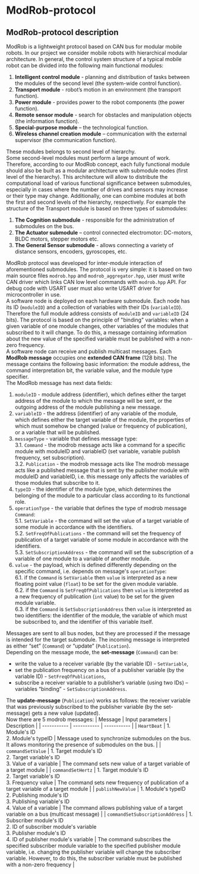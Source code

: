 # ModRob-protocol
## ModRob-protocol description
ModRob is a lightweight protocol based on CAN bus for modular mobile robots. In our project we consider mobile robots with hierarchical modular architecture. In general, the control system structure of a typical mobile robot can be divided into the following main functional modules:
1. **Intelligent control module** - planning and distribution of tasks between the modules of the second level (the system-wide control function).
2. **Transport module** - robot’s motion in an environment (the transport function).
3. **Power module** - provides power to the robot components (the power function).
4. **Remote sensor module** - search for obstacles and manipulation objects (the information function).
5. **Special-purpose module** – the technological function.
6. **Wireless channel creation module** – communication with the external supervisor (the communication function).

These modules belongs to second level of hierarchy.  
Some second-level modules must perform a large amount of work. Therefore, according to our ModRob concept, each fully functional module should also be built as a modular architecture with submodule nodes (first level of the hierarchy). This architecture will allow to distribute the computational load of various functional significance between submodules, especially in cases where the number of drives and sensors may increase or their type may change. Additionally, one can combine modules at both the first and second levels of the hierarchy, respectively. 
For example the structure of the Transport module is based on three types of submodules:
1. **The Cognition submodule** - responsible for the administration of submodules on the bus.
2. **The Actuator submodule** – control connected electromotor: DC-motors, BLDC motors, stepper motors etc.
3. **The General Sensor submodule** - allows connecting a variety of distance sensors, encoders, gyroscopes, etc.  

ModRob protocol was developed for inter-module interaction of aforementioned submodules. The protocol is very simple: it is based on two main source files `modrob.hpp` and `modrob_aggregator.hpp`, user must write CAN driver which links CAN low level commands with `modrob.hpp` API. For debug code with USART user must also write USART driver for microcontroller in use.  
A software node is deployed on each hardware submodule. Each node has its ID (`moduleID`) and a collection of variables with their IDs (`variableID`). Therefore the full module address consists of `moduleID` and `variableID` (24 bits). The protocol is based on the principle of "binding" variables: when a given variable of one module changes, other variables of the modules that subscribed to it will change. To do this, a message containing information about the new value of the specified variable must be published with a non-zero frequency.  
A software node can receive and publish multicast messages. Each **ModRob message** occupies one **extended CAN frame** (128 bits). The message contains the following basic information: the module address, the command interpretation bit, the variable value, and the module type specifier.  
The ModRob message has next data fields:
1. `moduleID` - module address (identifier), which defines either the target address of the module to which the message will be sent, or the outgoing address of the module publishing a new message. 
2. `variableID` - the address (identifier) of any variable of the module, which defines either the target variable of the module, the properties of which must somehow be changed (value or frequency of publication), or a variable that will be published.
3. `messageType` - variable that defines message type:  
    3.1. `Command` - the modrob message acts like a command for a specific module with moduleID and variableID (set variable, variable publish frequency, set subscription).    
    3.2. `Publication` - the modrob message acts like The modrob message acts like a published message that is sent by the publisher module with moduleID and variableID, i.e. this message only affects the variables of those modules that subscribe to it.  
4. `typeID` - the identifier of the module type, which determines the belonging of the module to a particular class according to its functional role.  
5. `operationType` - the variable that defines the type of modrob message `Command`:  
    5.1. `SetVariable` - the command will set the value of a target variable of some module in accordance with the identifiers.  
    5.2. `SetFreqOfPublications` - the command will set the frequency of publication of a target variable of some module in accordance with the identifiers.  
    5.3. `SetSubscriptionAddress` - the command will set the subscription of a variable of one module to a variable of another module.  
6. `value` - the payload, which is defined differently depending on the specific command, i.e. depends on message's `operationType`:  
    6.1. if the `Command` is `SetVariable` then `value` is interpreted as a new floating point value (`float`) to be set for the given module variable.  
    6.2. if the `Command` is `SetFreqOfPublications` then `value` is interpreted as a new frequency of publication (`int` value) to be set for the given module variable.  
    6.3. if the `Command` is `SetSubscriptionAddress` then `value` is interpreted as two identifiers: the identifier of the module, the variable of which must be subscribed to, and the identifier of this variable itself.  

Messages are sent to all bus nodes, but they are processed if the message is intended for the target submodule. The incoming message is interpreted as either “set” (`Command`) or “update” (`Publication`).  
Depending on the message mode, the **set-message** (`Command`) can be:
- write the value to a receiver variable (by the variable ID) - `SetVariable`,
- set the publication frequency on a bus of a publisher variable (by the variable ID) - `SetFreqOfPublications`,
- subscribe a receiver variable to a publisher’s variable (using two IDs) – variables “binding” - `SetSubscriptionAddress`.  

The **update-message** (`Publication`) works as follows: the receiver variable that was previously subscribed to the publisher variable (by the set-message) gets a new value (updated).  
Now there are 5 modrob messages:
| Message | Input parameters | Description | 
| ----------- | ----------- | ----------- | 
| `HeartBeat` | 1. Module's ID<br/>2. Module's typeID | Message used to synchronize submodules on the bus. <br/> It allows monitoring the presence of submodules on the bus. |
| `commandSetValue` | 1. Target module's ID<br/> 2. Target variable's ID<br/> 3. Value of a variable | The command sets new value of a target variable of a target module  | 
| `commandSetHertz` | 1. Target module's ID<br/> 2. Target variable's ID<br/> 3. Frequency value | The command sets new frequency of publication of a target variable of a target module |
| `publishNewValue` | 1. Module's typeID<br/> 2. Publishing module's ID<br/> 3. Publishing variable's ID<br/> 4. Value of a variable | The command allows publishing value of a target variable on a bus (multicast message) |
| `commandSetSubscriptionAddress` | 1. Subscriber module's ID<br/> 2. ID of subscriber module's variable<br/> 3. Publisher module's ID<br/> 4. ID of publisher module's variable | The command subscribes the specified subscriber module variable to the specified publisher module variable, i.e. changing the publisher variable will change the subscriber variable. However, to do this, the subscriber variable must be published with a non-zero frequency |
 

